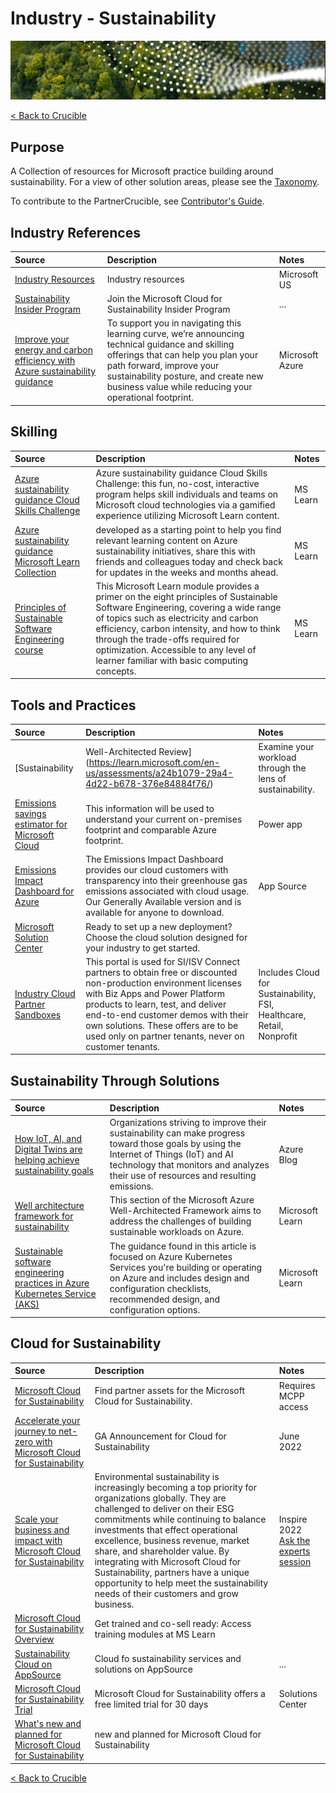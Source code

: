 
# Industry - Sustainability

![Buying Through CSP](./Library/crucible-sustainability-title.png)

[< Back to Crucible](./)

## Purpose

A Collection of resources for Microsoft practice building around sustainability. For a view of other solution areas, please see the [Taxonomy](Taxonomy.md).

To contribute to the PartnerCrucible, see [Contributor's Guide](ContributorsGuide).

## Industry References

Source | Description | Notes
:----- | :-----  | :-----
[Industry Resources](https://microsoft.github.io/PartnerResources/industry/)| Industry resources| Microsoft US
[Sustainability Insider Program](https://customervoice.microsoft.com/Pages/ResponsePage.aspx?id=v4j5cvGGr0GRqy180BHbR1nWe0_9tKxEuN9c6D44qtNUOVZZVlpWMDVKVEs5M1dVVkc3TjdSMFpZVSQlQCN0PWcu) | Join the Microsoft Cloud for Sustainability Insider Program | ...
[Improve your energy and carbon efficiency with Azure sustainability guidance](https://azure.microsoft.com/en-us/blog/improve-your-energy-and-carbon-efficiency-with-azure-sustainability-guidance/) | To support you in navigating this learning curve, we’re announcing technical guidance and skilling offerings that can help you plan your path forward, improve your sustainability posture, and create new business value while reducing your operational footprint.|Microsoft Azure

## Skilling
Source | Description | Notes
:----- | :-----  | :-----
[Azure sustainability guidance Cloud Skills Challenge](https://aka.ms/azure/sustainability/csc) | Azure sustainability guidance Cloud Skills Challenge: this fun, no-cost, interactive program helps skill individuals and teams on Microsoft cloud technologies via a gamified experience utilizing Microsoft Learn content. | MS Learn
[Azure sustainability guidance Microsoft Learn Collection](https://aka.ms/azure/sustainability/collection) | developed as a starting point to help you find relevant learning content on Azure sustainability initiatives, share this with friends and colleagues today and check back for updates in the weeks and months ahead.  | MS Learn
[Principles of Sustainable Software Engineering course](https://learn.microsoft.com/training/modules/sustainable-software-engineering-overview) | This Microsoft Learn module provides a primer on the eight principles of Sustainable Software Engineering, covering a wide range of topics such as electricity and carbon efficiency, carbon intensity, and how to think through the trade-offs required for optimization. Accessible to any level of learner familiar with basic computing concepts. | MS Learn


## Tools and Practices

Source | Description | Notes
:----- | :-----  | :-----
[Sustainability | Well-Architected Review](https://learn.microsoft.com/en-us/assessments/a24b1079-29a4-4d22-b678-376e84884f76/) | Examine your workload through the lens of sustainability. | Microsoft LEarn
[Emissions savings estimator for Microsoft Cloud](https://gw.us-il301.gateway.prod.island.powerapps.com/customerenrollmentservice/estimator/index.html) | This information will be used to understand your current on-premises footprint and comparable Azure footprint. | Power app
[Emissions Impact Dashboard for Azure](https://appsource.microsoft.com/en-us/product/power-bi/coi-sustainability.emissions_impact_dashboard) | The Emissions Impact Dashboard provides our cloud customers with transparency into their greenhouse gas emissions associated with cloud usage. Our Generally Available version and is available for anyone to download.| App Source
[Microsoft Solution Center](https://solutions.microsoft.com/) | Ready to set up a new deployment? Choose the cloud solution designed for your industry to get started.
[Industry Cloud Partner Sandboxes](https://experience.dynamics.com/requestlicense/)|This portal is used for SI/ISV Connect partners to obtain free or discounted non-production environment licenses with Biz Apps and Power Platform products to learn, test, and deliver end-to-end customer demos with their own solutions. These offers are to be used only on partner tenants, never on customer tenants.| Includes Cloud for Sustainability, FSI, Healthcare, Retail, Nonprofit

## Sustainability Through Solutions
Source | Description | Notes
:----- | :-----  | :-----
[How IoT, AI, and Digital Twins are helping achieve sustainability goals](https://azure.microsoft.com/en-gb/blog/how-iot-ai-and-digital-twins-are-helping-achieve-sustainability-goals/) | Organizations striving to improve their sustainability can make progress toward those goals by using the Internet of Things (IoT) and AI technology that monitors and analyzes their use of resources and resulting emissions. | Azure Blog
[Well architecture framework for sustainability](https://learn.microsoft.com/en-ca/azure/architecture/framework/sustainability/sustainability-get-started) | This section of the Microsoft Azure Well-Architected Framework aims to address the challenges of building sustainable workloads on Azure. | Microsoft Learn
[Sustainable software engineering practices in Azure Kubernetes Service (AKS)](https://learn.microsoft.com/en-us/azure/aks/concepts-sustainable-software-engineering) | The guidance found in this article is focused on Azure Kubernetes Services you're building or operating on Azure and includes design and configuration checklists, recommended design, and configuration options. | Microsoft Learn

## Cloud for Sustainability

Source | Description | Notes
:----- | :-----  | :-----
[Microsoft Cloud for Sustainability](https://partner.microsoft.com/en-us/asset/collection/microsoft-cloud-for-sustainability#/) | Find partner assets for the Microsoft Cloud for Sustainability. | Requires MCPP access
[Accelerate your journey to net-zero with Microsoft Cloud for Sustainability](https://cloudblogs.microsoft.com/industry-blog/sustainability/2022/06/01/accelerate-your-journey-to-net-zero-with-microsoft-cloud-for-sustainability/) | GA Announcement for Cloud for Sustainability | June 2022
[Scale your business and impact with Microsoft Cloud for Sustainability](https://inspire.microsoft.com/en-US/sessions/1a0cbd11-c641-4ad6-9e8d-04bcf5119ca7?source=sessions) | Environmental sustainability is increasingly becoming a top priority for organizations globally. They are challenged to deliver on their ESG commitments while continuing to balance investments that effect operational excellence, business revenue, market share, and shareholder value. By integrating with Microsoft Cloud for Sustainability, partners have a unique opportunity to help meet the sustainability needs of their customers and grow business. | Inspire 2022 <br> [Ask the experts session](https://inspire.microsoft.com/en-US/sessions/11d98e4a-b519-476b-a1e1-cadc893b08f7?source=sessions)
[Microsoft Cloud for Sustainability Overview](https://docs.microsoft.com/en-us/learn/modules/cloud-sustainability-overview/) | Get trained and co-sell ready: Access training modules at MS Learn |
[Sustainability Cloud on AppSource](https://appsource.microsoft.com/en-us/marketplace/cloudsIndustry?page=1&industry=sustainability)| Cloud fo sustainability services and solutions on AppSource | ...
[Microsoft Cloud for Sustainability Trial](https://aka.ms/solutioncenter) | Microsoft Cloud for Sustainability  offers a free limited trial for 30 days  | Solutions Center
[What's new and planned for Microsoft Cloud for Sustainability](https://learn.microsoft.com/en-us/dynamics365-release-plan/2022wave2/industry-clouds/sustainability/planned-features) | new and planned for Microsoft Cloud for Sustainability |

[< Back to Crucible](./)